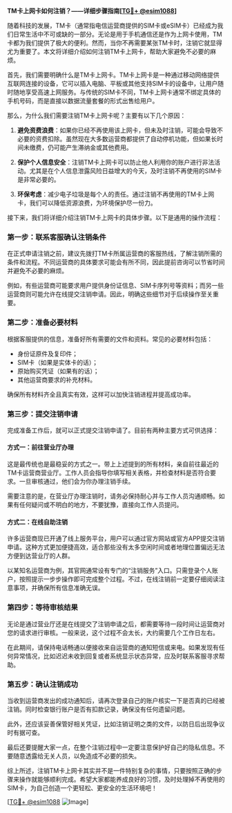 **TM卡上网卡如何注销？——详细步骤指南[[TG💪+ @esim1088](https://t.me/s/esim1088)]**

随着科技的发展，TM卡（通常指电信运营商提供的SIM卡或eSIM卡）已经成为我们日常生活中不可或缺的一部分。无论是用于手机通信还是作为上网卡使用，TM卡都为我们提供了极大的便利。然而，当你不再需要某张TM卡时，注销它就显得尤为重要了。本文将详细介绍如何注销TM卡上网卡，帮助大家避免不必要的麻烦。

首先，我们需要明确什么是TM卡上网卡。TM卡上网卡是一种通过移动网络提供互联网连接的设备，它可以插入电脑、平板或其他支持SIM卡的设备中，让用户随时随地享受高速上网服务。与传统的SIM卡不同，TM卡上网卡通常不绑定具体的手机号码，而是直接以数据流量套餐的形式出售给用户。

那么，为什么我们需要注销TM卡上网卡呢？主要有以下几个原因：

1. **避免资费浪费**：如果你已经不再使用该上网卡，但未及时注销，可能会导致不必要的资费扣除。虽然现在大多数运营商都提供了自动停机功能，但如果长时间未缴费，仍可能产生滞纳金或其他费用。

2. **保护个人信息安全**：注销TM卡上网卡可以防止他人利用你的账户进行非法活动。尤其是在个人信息泄露风险日益增大的今天，及时注销不再使用的SIM卡是非常必要的。

3. **环保考虑**：减少电子垃圾是每个人的责任。通过注销不再使用的TM卡上网卡，我们可以降低资源浪费，为环境保护尽一份力。

接下来，我们将详细介绍注销TM卡上网卡的具体步骤。以下是通用的操作流程：

### 第一步：联系客服确认注销条件

在正式申请注销之前，建议先拨打TM卡所属运营商的客服热线，了解注销所需的条件和流程。不同运营商的具体要求可能会有所不同，因此提前咨询可以节省时间并避免不必要的麻烦。

例如，有些运营商可能要求用户提供身份证信息、SIM卡序列号等资料；而另一些运营商则可能允许在线提交注销申请。因此，明确这些细节对于后续操作至关重要。

### 第二步：准备必要材料

根据客服提供的信息，准备好所有需要的文件和资料。常见的必要材料包括：

- 身份证原件及复印件；
- SIM卡（如果是实体卡的话）；
- 原始购买凭证（如果有的话）；
- 其他运营商要求的补充材料。

确保所有材料齐全且真实有效，这样可以加快注销进程并提高成功率。

### 第三步：提交注销申请

完成准备工作后，就可以正式提交注销申请了。目前有两种主要方式可供选择：

#### 方式一：前往营业厅办理

这是最传统也是最稳妥的方式之一。带上上述提到的所有材料，亲自前往最近的TM卡运营商营业厅。工作人员会指导你填写相关表格，并检查材料是否符合要求。一旦审核通过，他们会为你办理注销手续。

需要注意的是，在营业厅办理注销时，请务必保持耐心并与工作人员沟通顺畅。如果有任何疑问或不明白的地方，不要犹豫，直接向工作人员提问。

#### 方式二：在线自助注销

许多运营商现已开通了线上服务平台，用户可以通过官方网站或官方APP提交注销申请。这种方式更加便捷高效，适合那些没有太多空闲时间或者地理位置偏远无法方便到达营业厅的人群。

以某知名运营商为例，其官网通常设有专门的“注销服务”入口。只需登录个人账户，按照提示一步步操作即可完成整个过程。不过，在线注销前一定要仔细阅读注意事项，并确保所有信息准确无误。

### 第四步：等待审核结果

无论是通过营业厅还是在线提交了注销申请之后，都需要等待一段时间让运营商对您的请求进行审核。一般来说，这个过程不会太长，大约需要几个工作日左右。

在此期间，请保持电话畅通以便接收来自运营商的通知短信或来电。如果发现有任何异常情况，比如迟迟未收到回复或者系统显示状态异常，应及时联系客服寻求帮助。

### 第五步：确认注销成功

当收到运营商发出的成功通知后，请再次登录自己的账户核实一下是否真的已经被注销。同时检查银行账户是否有扣款记录，确保没有任何遗留问题。

此外，还应该妥善保管好相关凭证，比如注销证明之类的文件，以防日后出现争议时有据可查。

最后还要提醒大家一点，在整个注销过程中一定要注意保护好自己的隐私信息。不要随意透露给无关人员，以免造成不必要的损失。

综上所述，注销TM卡上网卡其实并不是一件特别复杂的事情，只要按照正确的步骤来操作就能够顺利完成。希望大家都能养成良好的习惯，及时处理掉不再使用的SIM卡，为自己创造一个更轻松、更安全的生活环境吧！

[[TG💪+ @esim1088](https://t.me/s/esim1088) ![Image](https://i.postimg.cc/4NQfJmqS/Snipaste-2025-05-13-00-14-12.png)]